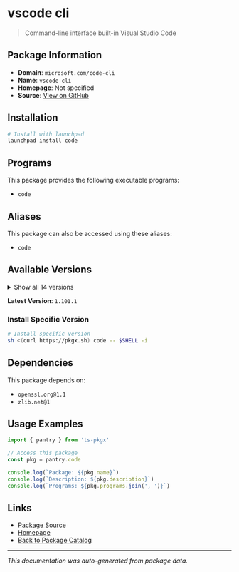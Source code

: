 # vscode cli

> Command-line interface built-in Visual Studio Code

## Package Information

- **Domain**: `microsoft.com/code-cli`
- **Name**: `vscode cli`
- **Homepage**: Not specified
- **Source**: [View on GitHub](https://github.com/pkgxdev/pantry/tree/main/projects/microsoft.com/code-cli/package.yml)

## Installation

```bash
# Install with launchpad
launchpad install code
```

## Programs

This package provides the following executable programs:

- `code`

## Aliases

This package can also be accessed using these aliases:

- `code`

## Available Versions

<details>
<summary>Show all 14 versions</summary>

- `1.101.1`, `1.101.0`, `1.100.3`, `1.100.2`, `1.100.1`
- `1.100.0`, `1.99.3`, `1.99.2`, `1.99.1`, `1.99.0`
- `1.98.2`, `1.98.1`, `1.98.0`, `1.97.2`

</details>

**Latest Version**: `1.101.1`

### Install Specific Version

```bash
# Install specific version
sh <(curl https://pkgx.sh) code -- $SHELL -i
```

## Dependencies

This package depends on:

- `openssl.org@1.1`
- `zlib.net@1`

## Usage Examples

```typescript
import { pantry } from 'ts-pkgx'

// Access this package
const pkg = pantry.code

console.log(`Package: ${pkg.name}`)
console.log(`Description: ${pkg.description}`)
console.log(`Programs: ${pkg.programs.join(', ')}`)
```

## Links

- [Package Source](https://github.com/pkgxdev/pantry/tree/main/projects/microsoft.com/code-cli/package.yml)
- [Homepage](#)
- [Back to Package Catalog](../../package-catalog.md)

---

*This documentation was auto-generated from package data.*
